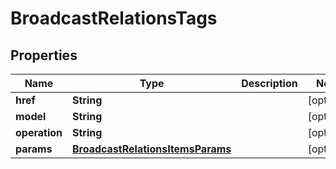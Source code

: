 

# BroadcastRelationsTags


## Properties

| Name | Type | Description | Notes |
|------------ | ------------- | ------------- | -------------|
|**href** | **String** |  |  [optional] |
|**model** | **String** |  |  [optional] |
|**operation** | **String** |  |  [optional] |
|**params** | [**BroadcastRelationsItemsParams**](BroadcastRelationsItemsParams.md) |  |  [optional] |



